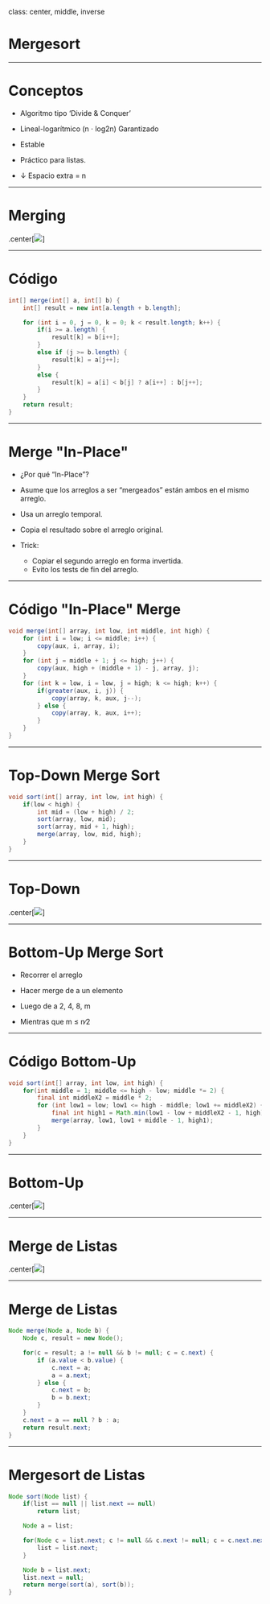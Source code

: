 class: center, middle, inverse

# Mergesort

---

# Conceptos

* Algoritmo tipo ‘Divide & Conquer’

* Lineal-logarítmico (n ⋅ log2n) Garantizado

* Estable

* Práctico para listas.

* ↓ Espacio extra = n

---

# Merging

.center[![]({{site.baseurl}}/presentation/mergesort/merging.png)]

---

# Código

```java
int[] merge(int[] a, int[] b) {
	int[] result = new int[a.length + b.length];

	for (int i = 0, j = 0, k = 0; k < result.length; k++) {
		if(i >= a.length) {
			result[k] = b[i++];
		}
		else if (j >= b.length) {
			result[k] = a[j++];
		}
		else {
			result[k] = a[i] < b[j] ? a[i++] : b[j++];
		}
	}
	return result;
}
```

---

# Merge "In-Place"

* ¿Por qué “In-Place”?

* Asume que los arreglos a ser “mergeados” están ambos en el mismo arreglo.

* Usa un arreglo temporal.

* Copia el resultado sobre el arreglo original.

* Trick:
  * Copiar el segundo arreglo en forma invertida.
  * Evito los tests de fin del arreglo.

---

# Código "In-Place" Merge

```java
void merge(int[] array, int low, int middle, int high) {
	for (int i = low; i <= middle; i++) {
		copy(aux, i, array, i);
	}
	for (int j = middle + 1; j <= high; j++) {
		copy(aux, high + (middle + 1) - j, array, j);
	}
	for (int k = low, i = low, j = high; k <= high; k++) {
		if(greater(aux, i, j)) {
			copy(array, k, aux, j--);
		} else {
			copy(array, k, aux, i++);
		}
	}
}
```

---

# Top-Down Merge Sort

```java
void sort(int[] array, int low, int high) {
	if(low < high) {
		int mid = (low + high) / 2;
		sort(array, low, mid);
		sort(array, mid + 1, high);
		merge(array, low, mid, high);
	}
}
```

---

# Top-Down

.center[![]({{site.baseurl}}/presentation/mergesort/topdown.gif)]

---

# Bottom-Up Merge Sort

* Recorrer el arreglo

* Hacer merge de a un elemento

* Luego de a 2, 4, 8, m

* Mientras que m ≤ n∕2

---

# Código Bottom-Up

```java
void sort(int[] array, int low, int high) {
	for(int middle = 1; middle <= high - low; middle *= 2) {
		final int middleX2 = middle * 2;
		for (int low1 = low; low1 <= high - middle; low1 += middleX2) {
			final int high1 = Math.min(low1 - low + middleX2 - 1, high);
			merge(array, low1, low1 + middle - 1, high1);
		}
	}
}
```

---

# Bottom-Up

.center[![]({{site.baseurl}}/presentation/mergesort/bottomup.gif)]

---

# Merge de Listas

.center[![]({{site.baseurl}}/presentation/mergesort/mergelistas.gif)]

---

# Merge de Listas

```java
Node merge(Node a, Node b) {
	Node c, result = new Node();

	for(c = result; a != null && b != null; c = c.next) {
		if (a.value < b.value) {
			c.next = a;
			a = a.next;
		} else {
			c.next = b;
			b = b.next;
		}
	}
	c.next = a == null ? b : a;
	return result.next;
}
```

---

# Mergesort de Listas

```java
Node sort(Node list) {
	if(list == null || list.next == null)
		return list;

	Node a = list;

	for(Node c = list.next; c != null && c.next != null; c = c.next.next) {
		list = list.next;
	}

	Node b = list.next;
	list.next = null;
	return merge(sort(a), sort(b));
}
```
